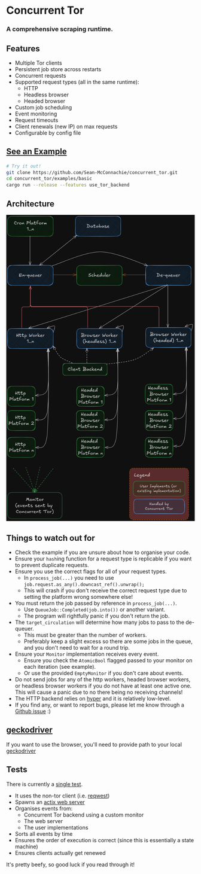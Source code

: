 # Concurrent Tor

### A comprehensive scraping runtime.

## Features
- Multiple Tor clients
- Persistent job store across restarts
- Concurrent requests
- Supported request types (all in the same runtime):
  - HTTP
  - Headless browser
  - Headed browser
- Custom job scheduling
- Event monitoring
- Request timeouts
- Client renewals (new IP) on max requests
- Configurable by config file

## [See an Example](examples/basic)

```bash
# Try it out!
git clone https://github.com/Sean-McConnachie/concurrent_tor.git
cd concurrent_tor/examples/basic
cargo run --release --features use_tor_backend
```

## Architecture
![Architecture](images/architecture.png)

## Things to watch out for
- Check the example if you are unsure about how to organise your code.
- Ensure your `hash`ing function for a request type is replicable if you want to prevent duplicate requests.
- Ensure you use the correct flags for all of your request types.
  - In `process_job(...)` you need to use `job.request.as_any().downcast_ref().unwrap();`
  - This will crash if you don't receive the correct request type due to setting the platform wrong somewhere else!
- You must return the job passed by reference in `process_job(...)`.
  - Use `QueueJob::Completed(job.into())` or another variant.
  - The program will rightfully panic if you don't return the job.
- The `target_circulation` will determine how many jobs to pass to the de-queuer.
  - This must be greater than the number of workers.
  - Preferably keep a slight excess so there are some jobs in the queue, and you don't need to wait for a round trip.
- Ensure your `Monitor` implementation receives every event.
  - Ensure you check the `AtomicBool` flagged passed to your monitor on each iteration (see example).
  - Or use the provided `EmptyMonitor` if you don't care about events.
- Do not send jobs for any of the http workers, headed browser workers, or headless browser workers if you do not have
at least one active one. This will cause a panic due to no there being no receiving channels!
- The HTTP backend relies on [hyper](https://crates.io/crates/hyper) and it is relatively low-level.
- If you find any, or want to report bugs, please let me know through a [Github issue](https://github.com/Sean-McConnachie/concurrent_tor/issues) :)

##  [geckodriver](https://github.com/mozilla/geckodriver/releases)

If you want to use the browser, you'll need to provide path to your local [geckodriver](https://github.com/mozilla/geckodriver/releases)

## Tests
There is currently a [single test](tests/architecture.rs).
- It uses the non-tor client (i.e. [reqwest](https://crates.io/crates/reqwest))
- Spawns an [actix web server](https://github.com/actix/actix-web)
- Organises events from:
  - Concurrent Tor backend using a custom monitor
  - The web server
  - The user implementations
- Sorts all events by time
- Ensures the order of execution is correct (since this is essentially a state machine)
- Ensures clients actually get renewed

It's pretty beefy, so good luck if you read through it!

